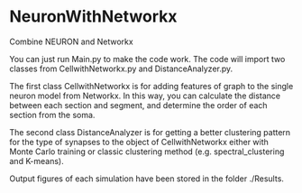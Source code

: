# NeuronWithNetworkx
Combine NEURON and Networkx

You can just run Main.py to make the code work. The code will import two classes from CellwithNetworkx.py and DistanceAnalyzer.py.

The first class CellwithNetworkx is for adding features of graph to the single neuron model from Networkx. 
In this way, you can calculate the distance between each section and segment, and determine the order of 
each section from the soma.

The second class DistanceAnalyzer is for getting a better clustering pattern for the type of synapses to the object of CellwithNetworkx 
either with Monte Carlo training or classic clustering method (e.g. spectral_clustering and K-means).

Output figures of each simulation have been stored in the folder ./Results.
